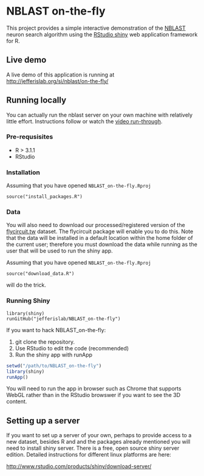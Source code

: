 # NBLAST on-the-fly
This project provides a simple interactive demonstration of the [NBLAST](http://flybrain.mrc-lmb.cam.ac.uk/si/nblast) neuron search algorithm using the [RStudio shiny](http://shiny.rstudio.com/) web application framework for R.

## Live demo

A live demo of this application is running at <http://jefferislab.org/si/nblast/on-the-fly/>
## Running locally
You can actually run the nblast server on your own machine with relatively little effort. Instructions follow or watch the [video run-through](https://www.youtube.com/watch?v=cCDql94lSwI).

### Pre-requsisites

* R > 3.1.1
* RStudio

### Installation 
Assuming that you have opened `NBLAST_on-the-fly.Rproj`

```
source("install_packages.R")
```

### Data
You will also need to download our processed/registered version of the 
[flycircuit.tw](http://flycircuit.tw) dataset. The flycircuit package will 
enable you to do this. Note that the data will be installed in a default location
within the home folder of the current user; therefore you must download the data
while running as the user that will be used to run the shiny app.

Assuming that you have opened `NBLAST_on-the-fly.Rproj`

```
source("download_data.R")
```

will do the trick.

### Running Shiny
```
library(shiny)
runGitHub("jefferislab/NBLAST_on-the-fly")
```

If you want to hack NBLAST_on-the-fly: 

1. git clone the repository. 
2. Use RStudio to edit the code (recommended)
3. Run the shiny app with runApp

```r
setwd("/path/to/NBLAST_on-the-fly")
library(shiny)
runApp()
```

You will need to run the app in browser such as Chrome that supports WebGL 
rather than in the RStudio browswer if you want to see the 3D content.
## Setting up a server
If you want to set up a server of your own, perhaps to provide access to a new dataset, besides R and and the packages already mentioned you will need to install shiny server. There is a free, open source shiny server edition. Detailed instructions for different linux platforms are here:

http://www.rstudio.com/products/shiny/download-server/
